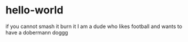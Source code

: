 # hello-world
if you cannot smash it burn it
I am a dude who likes football and wants to have a dobermann doggg
